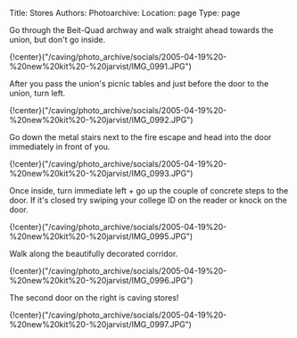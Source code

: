 Title: Stores
Authors:
Photoarchive:
Location: page
Type: page

Go through the Beit-Quad archway and walk straight ahead towards the union, but don't go inside.

{!center}("/caving/photo_archive/socials/2005-04-19%20-%20new%20kit%20-%20jarvist/IMG_0991.JPG")

After you pass the union's picnic tables and just before the door to the union, turn left.

{!center}("/caving/photo_archive/socials/2005-04-19%20-%20new%20kit%20-%20jarvist/IMG_0992.JPG")

Go down the metal stairs next to the fire escape and head into the door immediately in front of you.

{!center}("/caving/photo_archive/socials/2005-04-19%20-%20new%20kit%20-%20jarvist/IMG_0993.JPG")

Once inside, turn immediate left + go up the couple of concrete steps to the door. If it's closed try swiping your college ID on the reader or knock on the door.

{!center}("/caving/photo_archive/socials/2005-04-19%20-%20new%20kit%20-%20jarvist/IMG_0995.JPG")

Walk along the beautifully decorated corridor.

{!center}("/caving/photo_archive/socials/2005-04-19%20-%20new%20kit%20-%20jarvist/IMG_0996.JPG")

The second door on the right is caving stores!

{!center}("/caving/photo_archive/socials/2005-04-19%20-%20new%20kit%20-%20jarvist/IMG_0997.JPG")

